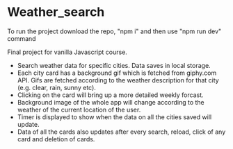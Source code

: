 # Weather_search

To run the project download the repo, "npm i" and then use "npm run dev" command

Final project for vanilla Javascript course. 
- Search weather data for specific cities. Data saves in local storage. 
- Each city card has a background gif which is fetched from giphy.com API. Gifs are fetched according to the weather description for that city (e.g. clear, rain, sunny etc). 
- Clicking on the card will bring up a more detailed weekly forcast.
- Background image of the whole app will change according to the weather of the current location of the user.
- Timer is displayed to show when the data on all the cities saved will update. 
- Data of all the cards also updates after every search, reload, click of any card and deletion of cards.
